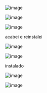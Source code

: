 

![image](https://github.com/user-attachments/assets/deebb75f-30e7-452e-b9bc-02919d8df383)

![image](https://github.com/user-attachments/assets/676dce6b-0925-494f-ab9e-e42fca0ed47e)



![image](https://github.com/user-attachments/assets/be2c5269-cf31-4adc-9783-31be5ff52378)



acabei e reinstalei


![image](https://github.com/user-attachments/assets/6555760f-1446-425f-b9e1-14210c754982)

![image](https://github.com/user-attachments/assets/6ef83f2a-b77b-4a06-8907-9c6514dbf71c)

instalado

![image](https://github.com/user-attachments/assets/3ab54d3a-d8eb-4c8b-90d6-41208041fc43)

![image](https://github.com/user-attachments/assets/3ef278fb-5d71-4c2c-a054-ec52d61e238a)
